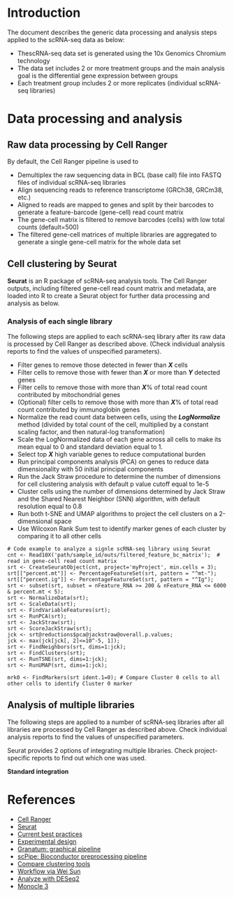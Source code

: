 
# Introduction

The document describes the generic data processing and analysis steps applied to the scRNA-seq data as below:

  - ThescRNA-seq data set is generated using the 10x Genomics Chromium technology
  - The data set includes 2 or more treatment groups and the main analysis goal is the differential gene expression between groups
  - Each treatment group includes 2 or more replicates (individual scRNA-seq libraries) 

# Data processing and analysis

## Raw data processing by Cell Ranger

By default, the Cell Ranger pipeline is used to

  - Demultiplex the raw sequencing data in BCL (base call) file into FASTQ files of individual scRNA-seq libraries
  - Align sequencing reads to reference transcriptome (GRCh38, GRCm38, etc.)
  - Aligned to reads are mapped to genes and split by their barcodes to generate a feature-barcode (gene-cell) read count matrix
  - The gene-cell matrix is filtered to remove barcodes (cells) with low total counts (default=500)
  - The filtered gene-cell matrices of multiple libraries are aggregated to generate a single gene-cell matrix for the whole data set

## Cell clustering by Seurat

**Seurat** is an R package of scRNA-seq analysis tools. The Cell Ranger outputs, including filtered gene-cell read count matrix and metadata, are loaded into R to create a Seurat object for further data processing and analysis as below.

### Analysis of each single library

The following steps are applied to each scRNA-seq library after its raw data is processed by Cell Ranger as described above. (Check individual analysis reports to find the values of unspecified parameters).

  - Filter genes to remove those detected in fewer than ***X*** cells
  - Filter cells to remove those with fewer than ***X*** or more than ***Y*** detected genes
  - Filter cells to remove those with more than ***X***% of total read count contributed by mitochondrial genes
  - (Optional) filter cells to remove those with more than ***X***% of total read count contributed by immunoglobin genes
  - Normalize the read count data between cells, using the ***LogNormalize*** method (divided by total count of the cell, multiplied by a constant scaling factor, and then natural-log transformation)
  - Scale the LogNormalized data of each gene across all cells to make its mean equal to 0 and standard deviation equal to 1. 
  - Select top ***X*** high variable genes to reduce computational burden
  - Run principal components analysis (PCA) on genes to reduce data dimensionality with 50 initial principal components
  - Run the Jack Straw procedure to determine the number of dimensions for cell clustering analysis with default p value cutoff equal to 1e-5
  - Cluster cells using the number of dimensions determined by Jack Straw and the Shared Nearest Neighbor (SNN) algorithm, with default resolution equal to 0.8
  - Run both t-SNE and UMAP algorithms to project the cell clusters on a 2-dimensional space
  - Use Wilcoxon Rank Sum test to identify marker genes of each cluster by comparing it to all other cells

```
# Code example to analyze a signle scRNA-seq library using Seurat
cnt <- Read10X('path/sample_id/outs/filtered_feature_bc_matrix');  # read in gene-cell read count matrix
srt <- CreateSeuratObject(cnt, project='myProject', min.cells = 3);
srt[["percent.mt"]] <- PercentageFeatureSet(srt, pattern = "^mt-");
srt[["percent.ig"]] <- PercentageFeatureSet(srt, pattern = "^Ig");
srt <- subset(srt, subset = nFeature_RNA >= 200 & nFeature_RNA <= 6000 & percent.mt < 5);
srt <- NormalizeData(srt);
srt <- ScaleData(srt);
srt <- FindVariableFeatures(srt);
srt <- RunPCA(srt);
srt <- JackStraw(srt);
srt <- ScoreJackStraw(srt);
jck <- srt@reductions$pca@jackstraw@overall.p.values;
jck <- max(jck[jck[, 2]<=10^-5, 1]);
srt <- FindNeighbors(srt, dims=1:jck);
srt <- FindClusters(srt);
srt <- RunTSNE(srt, dims=1:jck);
srt <- RunUMAP(srt, dims=1:jck);

mrk0 <- FindMarkers(srt ident.1=0); # Compare Cluster 0 cells to all other cells to identify Cluster 0 marker
```

## Analysis of multiple libraries

The following steps are applied to a number of scRNA-seq libraries after all libraries are processed by Cell Ranger as described above. Check individual analysis reports to find the values of unspecified parameters.

Seurat provides 2 options of integrating multiple libraries. Check project-specific reports to find out which one was used.

**Standard integration**



# References

  - [Cell Ranger](https://support.10xgenomics.com/single-cell-gene-expression/software/overview/welcome)
  - [Seurat](https://satijalab.org/seurat/)
  - [Current best practices](https://www.embopress.org/doi/full/10.15252/msb.20188746)
  - [Experimental design](https://academic.oup.com/bfg/article/17/4/233/4604806)
  - [Granatum: graphical pipeline](https://genomemedicine.biomedcentral.com/articles/10.1186/s13073-017-0492-3)
  - [scPipe: Bioconductor preprocessing pipeline](https://journals.plos.org/ploscompbiol/article?id=10.1371/journal.pcbi.1006361)
  - [Compare clustering tools](https://www.ncbi.nlm.nih.gov/pmc/articles/PMC6124389.2)
  - [Workflow via Wei Sun](http://research.fhcrc.org/content/dam/stripe/sun/software/scRNAseq/scRNAseq.html)
  - [Analyze with DESeq2](http://bioconductor.org/packages/devel/bioc/vignettes/DESeq2/inst/doc/DESeq2.html)
  - [Monocle 3](https://cole-trapnell-lab.github.io/monocle3/)

